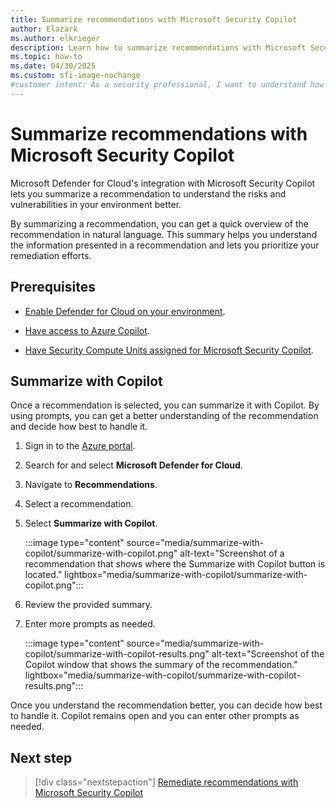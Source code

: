 ```yaml
---
title: Summarize recommendations with Microsoft Security Copilot
author: Elazark
ms.author: elkrieger
description: Learn how to summarize recommendations with Microsoft Security Copilot in Microsoft Defender for Cloud and improve your security posture.
ms.topic: how-to
ms.date: 04/30/2025
ms.custom: sfi-image-nochange
#customer intent: As a security professional, I want to understand how to use Copilot to summarize recommendations in Defender for Cloud so that I can improve my security posture.
---
```


# Summarize recommendations with Microsoft Security Copilot

Microsoft Defender for Cloud's integration with Microsoft Security Copilot lets you summarize a recommendation to understand the risks and vulnerabilities in your environment better.

By summarizing a recommendation, you can get a quick overview of the recommendation in natural language. This summary helps you understand the information presented in a recommendation and lets you prioritize your remediation efforts.

## Prerequisites

- [Enable Defender for Cloud on your environment](connect-azure-subscription.md).

- [Have access to Azure Copilot](/azure/copilot/overview).

- [Have Security Compute Units assigned for Microsoft Security Copilot](/copilot/security/get-started-security-copilot).

## Summarize with Copilot

Once a recommendation is selected, you can summarize it with Copilot. By using prompts, you can get a better understanding of the recommendation and decide how best to handle it.

1. Sign in to the [Azure portal](https://portal.azure.com).

1. Search for and select **Microsoft Defender for Cloud**.

1. Navigate to **Recommendations**.

1. Select a recommendation.

1. Select **Summarize with Copilot**.

    :::image type="content" source="media/summarize-with-copilot/summarize-with-copilot.png" alt-text="Screenshot of a recommendation that shows where the Summarize with Copilot button is located." lightbox="media/summarize-with-copilot/summarize-with-copilot.png":::

1. Review the provided summary.

1. Enter more prompts as needed.

    :::image type="content" source="media/summarize-with-copilot/summarize-with-copilot-results.png" alt-text="Screenshot of the Copilot window that shows the summary of the recommendation." lightbox="media/summarize-with-copilot/summarize-with-copilot-results.png":::

Once you understand the recommendation better, you can decide how best to handle it. Copilot remains open and you can enter other prompts as needed.

## Next step

> [!div class="nextstepaction"]
> [Remediate recommendations with Microsoft Security Copilot](remediate-with-copilot.md)

